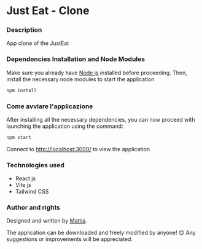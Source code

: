 # Just Eat - Clone

### Description

App clone of the JustEat

### Dependencies Installation and Node Modules

Make sure you already have [Node js](https://nodejs.org/it/download/) installed before proceeding. Then, install the necessary node modules to start the application

```sh
npm install
```

### Come avviare l'applicazione

After installing all the necessary dependencies, you can now proceed with launching the application using the command:

```sh
npm start
```

Connect to [http://localhost:3000/](http://localhost:3000) to view the application

### Technologies used

- React js
- Vite js
- Tailwind CSS

### Author and rights

Designed and written by [Mattia](https://www.linkedin.com/in/mattiach/).

The application can be downloaded and freely modified by anyone! 😊
Any suggestions or improvements will be appreciated.
